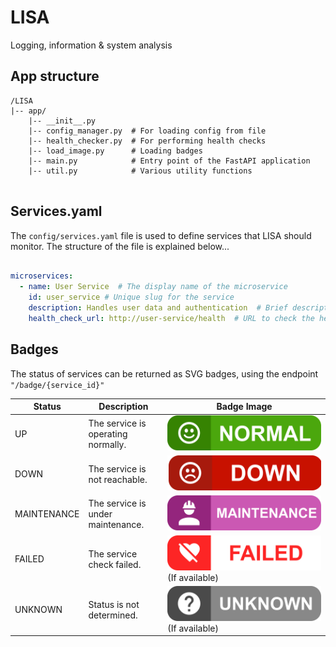 # LISA

Logging, information & system analysis

## App structure
```
/LISA
|-- app/
    |-- __init__.py
    |-- config_manager.py  # For loading config from file
    |-- health_checker.py  # For performing health checks
    |-- load_image.py      # Loading badges
    |-- main.py            # Entry point of the FastAPI application
    |-- util.py            # Various utility functions
    
```

## Services.yaml

The `config/services.yaml` file is used to define services that LISA should monitor. The structure of the file is explained below...

```yaml

microservices:
  - name: User Service  # The display name of the microservice
    id: user_service # Unique slug for the service
    description: Handles user data and authentication  # Brief description of the service
    health_check_url: http://user-service/health  # URL to check the health of the service
```

## Badges

The status of services can be returned as SVG badges, using the endpoint `"/badge/{service_id}"`

| Status        | Description                        | Badge Image                                          |
|---------------|------------------------------------|------------------------------------------------------|
| UP            | The service is operating normally. | ![UP Badge](/images/up.svg)                          |
| DOWN          | The service is not reachable.      | ![DOWN Badge](/images/down.svg)                      |
| MAINTENANCE   | The service is under maintenance.  | ![Maintenance Badge](/images/maintenance.svg)        |
| FAILED        | The service check failed.          | ![Failed Badge](/images/failed.svg) (If available)   |
| UNKNOWN       | Status is not determined.          | ![Unknown Badge](/images/unknown.svg) (If available) |

